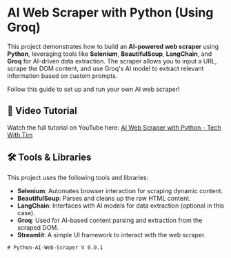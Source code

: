 # AI Web Scraper with Python (Using Groq)

This project demonstrates how to build an **AI-powered web scraper** using **Python**, leveraging tools like **Selenium**, **BeautifulSoup**, **LangChain**, and **Groq** for AI-driven data extraction. The scraper allows you to input a URL, scrape the DOM content, and use Groq's AI model to extract relevant information based on custom prompts.

Follow this guide to set up and run your own AI web scraper!

## 🎥 Video Tutorial

Watch the full tutorial on YouTube here: [AI Web Scraper with Python - Tech With Tim](https://www.youtube.com/watch?v=<video-id>)

## 🛠️ Tools & Libraries

This project uses the following tools and libraries:

- **Selenium**: Automates browser interaction for scraping dynamic content.
- **BeautifulSoup**: Parses and cleans up the raw HTML content.
- **LangChain**: Interfaces with AI models for data extraction (optional in this case).
- **Groq**: Used for AI-based content parsing and extraction from the scraped DOM.
- **Streamlit**: A simple UI framework to interact with the web scraper.

```
# Python-AI-Web-Scraper V 0.0.1
```
